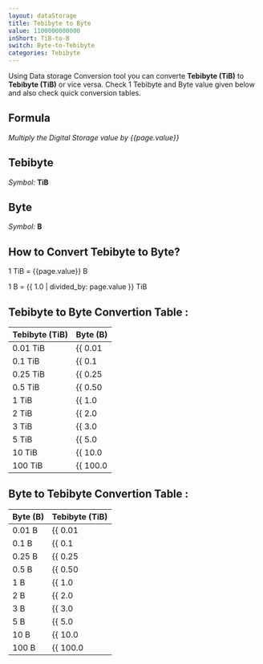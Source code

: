 ```yaml
---
layout: dataStorage
title: Tebibyte to Byte
value: 1100000000000
inShort: TiB-to-B
switch: Byte-to-Tebibyte
categories: Tebibyte
---
```


Using Data storage Conversion tool you can converte **Tebibyte (TiB)** to **Tebibyte (TiB)** or vice versa. Check 1 Tebibyte and Byte value given below and also check quick conversion tables.

## Formula
*Multiply the Digital Storage value by {{page.value}}*

## Tebibyte
*Symbol:* **TiB**

## Byte
*Symbol:* **B**

## How to Convert Tebibyte to Byte?

1 TiB = {{page.value}} B

1 B = {{ 1.0 | divided_by: page.value }} TiB


## Tebibyte to Byte Convertion Table :

| Tebibyte (TiB) | Byte (B) |
| ---- | ---- |
| 0.01 TiB | {{ 0.01 | times: page.value }} B |
| 0.1 TiB | {{ 0.1 | times: page.value }} B |
| 0.25 TiB | {{ 0.25 | times: page.value }} B |
| 0.5 TiB | {{ 0.50 | times: page.value }} B |
| 1 TiB | {{ 1.0 | times: page.value }} B |
| 2 TiB | {{ 2.0 | times: page.value }} B |
| 3 TiB | {{ 3.0 | times: page.value }} B |
| 5 TiB | {{ 5.0 | times: page.value }} B |
| 10 TiB | {{ 10.0 | times: page.value }} B |
| 100 TiB | {{ 100.0 | times: page.value }} B |

## Byte to Tebibyte Convertion Table :

| Byte (B) | Tebibyte (TiB) |
| ---- | ---- |
| 0.01 B | {{ 0.01 | divided_by: page.value }} TiB |
| 0.1 B | {{ 0.1 | divided_by: page.value }} TiB |
| 0.25 B | {{ 0.25 | divided_by: page.value }} TiB |
| 0.5 B | {{ 0.50 | divided_by: page.value }} TiB |
| 1 B | {{ 1.0 | divided_by: page.value }} TiB |
| 2 B | {{ 2.0 | divided_by: page.value }} TiB |
| 3 B | {{ 3.0 | divided_by: page.value }} TiB |
| 5 B | {{ 5.0 | divided_by: page.value }} TiB |
| 10 B | {{ 10.0 | divided_by: page.value }} TiB |
| 100 B | {{ 100.0 | divided_by: page.value }} TiB |


<script>
document.getElementById('selectInput')[17].selected = true
document.getElementById('selectOutput')[1].selected = true
</script>
